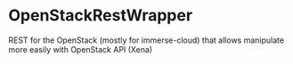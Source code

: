 # OpenStackRestWrapper
REST for the OpenStack (mostly for immerse-cloud) that allows manipulate more easily with OpenStack API (Xena) 
